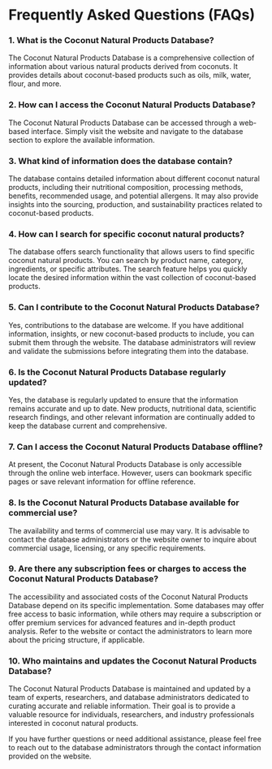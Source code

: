 # Frequently Asked Questions (FAQs)

### 1. What is the Coconut Natural Products Database?
The Coconut Natural Products Database is a comprehensive collection of information about various natural products derived from coconuts. It provides details about coconut-based products such as oils, milk, water, flour, and more.

### 2. How can I access the Coconut Natural Products Database?
The Coconut Natural Products Database can be accessed through a web-based interface. Simply visit the website and navigate to the database section to explore the available information.

### 3. What kind of information does the database contain?
The database contains detailed information about different coconut natural products, including their nutritional composition, processing methods, benefits, recommended usage, and potential allergens. It may also provide insights into the sourcing, production, and sustainability practices related to coconut-based products.

### 4. How can I search for specific coconut natural products?
The database offers search functionality that allows users to find specific coconut natural products. You can search by product name, category, ingredients, or specific attributes. The search feature helps you quickly locate the desired information within the vast collection of coconut-based products.

### 5. Can I contribute to the Coconut Natural Products Database?
Yes, contributions to the database are welcome. If you have additional information, insights, or new coconut-based products to include, you can submit them through the website. The database administrators will review and validate the submissions before integrating them into the database.

### 6. Is the Coconut Natural Products Database regularly updated?
Yes, the database is regularly updated to ensure that the information remains accurate and up to date. New products, nutritional data, scientific research findings, and other relevant information are continually added to keep the database current and comprehensive.

### 7. Can I access the Coconut Natural Products Database offline?
At present, the Coconut Natural Products Database is only accessible through the online web interface. However, users can bookmark specific pages or save relevant information for offline reference.

### 8. Is the Coconut Natural Products Database available for commercial use?
The availability and terms of commercial use may vary. It is advisable to contact the database administrators or the website owner to inquire about commercial usage, licensing, or any specific requirements.

### 9. Are there any subscription fees or charges to access the Coconut Natural Products Database?
The accessibility and associated costs of the Coconut Natural Products Database depend on its specific implementation. Some databases may offer free access to basic information, while others may require a subscription or offer premium services for advanced features and in-depth product analysis. Refer to the website or contact the administrators to learn more about the pricing structure, if applicable.

### 10. Who maintains and updates the Coconut Natural Products Database?
The Coconut Natural Products Database is maintained and updated by a team of experts, researchers, and database administrators dedicated to curating accurate and reliable information. Their goal is to provide a valuable resource for individuals, researchers, and industry professionals interested in coconut natural products.

If you have further questions or need additional assistance, please feel free to reach out to the database administrators through the contact information provided on the website.